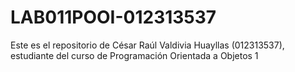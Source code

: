 # LAB011POOI-012313537
Este es el repositorio de César Raúl Valdivia Huayllas (012313537), estudiante del curso de Programación Orientada a Objetos 1
